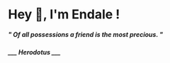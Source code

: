 <h1 title="head"> Hey 👋, I'm Endale !</h1>

**<h5><i>" Of all possessions a friend is the most precious. "</i></h5>**

*<b>___ Herodotus ___</b>*
